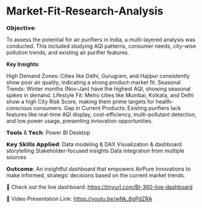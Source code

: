 # Market-Fit-Research-Analysis

𝗢𝗯𝗷𝗲𝗰𝘁𝗶𝘃𝗲:

To assess the potential for air purifiers in India, a multi-layered analysis was conducted. This included studying AQI patterns, consumer needs, city-wise pollution trends, and existing air purifier features.

**Key Insights**:

High Demand Zones: Cities like Delhi, Gurugram, and Hajipur consistently show poor air quality, indicating a strong product-market fit.
Seasonal Trends: Winter months (Nov-Jan) have the highest AQI, showing seasonal spikes in demand.
Lifestyle Fit: Metro cities like Mumbai, Kolkata, and Delhi show a high City Risk Score, making them prime targets for health-conscious consumers.
Gap in Current Products: Existing purifiers lack features like real-time AQI display, cost-efficiency, multi-pollutant detection, and low power usage, presenting innovation opportunities.

𝗧𝗼𝗼𝗹𝘀 & 𝗧𝗲𝗰𝗵:
Power BI Desktop

𝗞𝗲𝘆 𝗦𝗸𝗶𝗹𝗹𝘀 𝗔𝗽𝗽𝗹𝗶𝗲𝗱:
Data modeling & DAX
Visualization & dashboard storytelling
Stakeholder-focused insights
Data integration from multiple sources

𝗢𝘂𝘁𝗰𝗼𝗺𝗲:
An insightful dashboard that empowers AirPure Innovations to make informed, strategic decisions based on the current market trends.

🔗 Check out the live dashboard: https://tinyurl.com/BI-360-live-dashboard

🔗 Video Presentation Link: https://youtu.be/wNk_6gPdZRA
